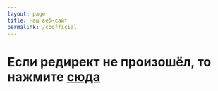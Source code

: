 ```yaml
---
layout: page
title: Наш веб-сайт
permalink: /cbofficial
---
```


<script>
window.location.href = "https://craftbiped.github.io";
</script>

<h1>Если редирект не произошёл, то нажмите <a href="/">сюда</a></h1>

